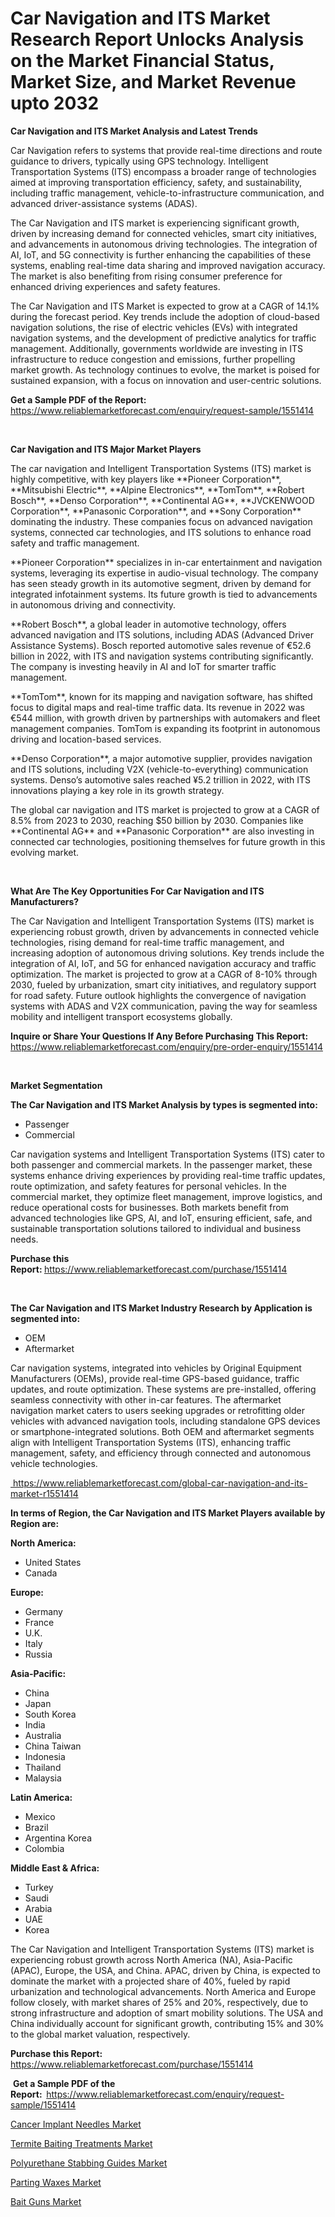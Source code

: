 <p><h1>Car Navigation and ITS Market Research Report Unlocks Analysis on the Market Financial Status, Market Size, and Market Revenue upto 2032</h1></p><p><strong>Car Navigation and ITS Market Analysis and Latest Trends</strong></p>
<p><p>Car Navigation refers to systems that provide real-time directions and route guidance to drivers, typically using GPS technology. Intelligent Transportation Systems (ITS) encompass a broader range of technologies aimed at improving transportation efficiency, safety, and sustainability, including traffic management, vehicle-to-infrastructure communication, and advanced driver-assistance systems (ADAS).</p><p>The Car Navigation and ITS market is experiencing significant growth, driven by increasing demand for connected vehicles, smart city initiatives, and advancements in autonomous driving technologies. The integration of AI, IoT, and 5G connectivity is further enhancing the capabilities of these systems, enabling real-time data sharing and improved navigation accuracy. The market is also benefiting from rising consumer preference for enhanced driving experiences and safety features.</p><p>The Car Navigation and ITS Market is expected to grow at a CAGR of 14.1% during the forecast period. Key trends include the adoption of cloud-based navigation solutions, the rise of electric vehicles (EVs) with integrated navigation systems, and the development of predictive analytics for traffic management. Additionally, governments worldwide are investing in ITS infrastructure to reduce congestion and emissions, further propelling market growth. As technology continues to evolve, the market is poised for sustained expansion, with a focus on innovation and user-centric solutions.</p></p>
<p><strong>Get a Sample PDF of the Report:&nbsp;</strong> <a href="https://www.reliablemarketforecast.com/enquiry/request-sample/1551414?utm_campaign=1900&utm_medium=2&utm_source=Github&utm_content=ia&utm_term=23012025&utm_id=car-navigation-and-its">https://www.reliablemarketforecast.com/enquiry/request-sample/1551414</a></p>
<p>&nbsp;</p>
<p><strong>Car Navigation and ITS Major Market Players</strong></p>
<p><p>The car navigation and Intelligent Transportation Systems (ITS) market is highly competitive, with key players like **Pioneer Corporation**, **Mitsubishi Electric**, **Alpine Electronics**, **TomTom**, **Robert Bosch**, **Denso Corporation**, **Continental AG**, **JVCKENWOOD Corporation**, **Panasonic Corporation**, and **Sony Corporation** dominating the industry. These companies focus on advanced navigation systems, connected car technologies, and ITS solutions to enhance road safety and traffic management.</p><p>**Pioneer Corporation** specializes in in-car entertainment and navigation systems, leveraging its expertise in audio-visual technology. The company has seen steady growth in its automotive segment, driven by demand for integrated infotainment systems. Its future growth is tied to advancements in autonomous driving and connectivity.</p><p>**Robert Bosch**, a global leader in automotive technology, offers advanced navigation and ITS solutions, including ADAS (Advanced Driver Assistance Systems). Bosch reported automotive sales revenue of €52.6 billion in 2022, with ITS and navigation systems contributing significantly. The company is investing heavily in AI and IoT for smarter traffic management.</p><p>**TomTom**, known for its mapping and navigation software, has shifted focus to digital maps and real-time traffic data. Its revenue in 2022 was €544 million, with growth driven by partnerships with automakers and fleet management companies. TomTom is expanding its footprint in autonomous driving and location-based services.</p><p>**Denso Corporation**, a major automotive supplier, provides navigation and ITS solutions, including V2X (vehicle-to-everything) communication systems. Denso’s automotive sales reached ¥5.2 trillion in 2022, with ITS innovations playing a key role in its growth strategy.</p><p>The global car navigation and ITS market is projected to grow at a CAGR of 8.5% from 2023 to 2030, reaching $50 billion by 2030. Companies like **Continental AG** and **Panasonic Corporation** are also investing in connected car technologies, positioning themselves for future growth in this evolving market.</p></p>
<p>&nbsp;</p>
<p><strong>What Are The Key Opportunities For Car Navigation and ITS Manufacturers?</strong></p>
<p><p>The Car Navigation and Intelligent Transportation Systems (ITS) market is experiencing robust growth, driven by advancements in connected vehicle technologies, rising demand for real-time traffic management, and increasing adoption of autonomous driving solutions. Key trends include the integration of AI, IoT, and 5G for enhanced navigation accuracy and traffic optimization. The market is projected to grow at a CAGR of 8-10% through 2030, fueled by urbanization, smart city initiatives, and regulatory support for road safety. Future outlook highlights the convergence of navigation systems with ADAS and V2X communication, paving the way for seamless mobility and intelligent transport ecosystems globally.</p></p>
<p><strong>Inquire or Share Your Questions If Any Before Purchasing This Report:</strong> <a href="https://www.reliablemarketforecast.com/enquiry/pre-order-enquiry/1551414?utm_campaign=1900&utm_medium=2&utm_source=Github&utm_content=ia&utm_term=23012025&utm_id=car-navigation-and-its">https://www.reliablemarketforecast.com/enquiry/pre-order-enquiry/1551414</a></p>
<p>&nbsp;</p>
<p><strong>Market Segmentation</strong></p>
<p><strong>The Car Navigation and ITS Market Analysis by types is segmented into:</strong></p>
<p><ul><li>Passenger</li><li>Commercial</li></ul></p>
<p><p>Car navigation systems and Intelligent Transportation Systems (ITS) cater to both passenger and commercial markets. In the passenger market, these systems enhance driving experiences by providing real-time traffic updates, route optimization, and safety features for personal vehicles. In the commercial market, they optimize fleet management, improve logistics, and reduce operational costs for businesses. Both markets benefit from advanced technologies like GPS, AI, and IoT, ensuring efficient, safe, and sustainable transportation solutions tailored to individual and business needs.</p></p>
<p><strong>Purchase this Report:&nbsp;</strong><a href="https://www.reliablemarketforecast.com/purchase/1551414?utm_campaign=1900&utm_medium=2&utm_source=Github&utm_content=ia&utm_term=23012025&utm_id=car-navigation-and-its">https://www.reliablemarketforecast.com/purchase/1551414</a></p>
<p>&nbsp;</p>
<p><strong>The Car Navigation and ITS Market Industry Research by Application is segmented into:</strong></p>
<p><ul><li>OEM</li><li>Aftermarket</li></ul></p>
<p><p>Car navigation systems, integrated into vehicles by Original Equipment Manufacturers (OEMs), provide real-time GPS-based guidance, traffic updates, and route optimization. These systems are pre-installed, offering seamless connectivity with other in-car features. The aftermarket navigation market caters to users seeking upgrades or retrofitting older vehicles with advanced navigation tools, including standalone GPS devices or smartphone-integrated solutions. Both OEM and aftermarket segments align with Intelligent Transportation Systems (ITS), enhancing traffic management, safety, and efficiency through connected and autonomous vehicle technologies.</p></p>
<p><a href="https://www.reliablemarketforecast.com/global-car-navigation-and-its-market-r1551414?utm_campaign=1900&utm_medium=2&utm_source=Github&utm_content=ia&utm_term=23012025&utm_id=car-navigation-and-its">&nbsp;https://www.reliablemarketforecast.com/global-car-navigation-and-its-market-r1551414</a></p>
<p><strong>In terms of Region, the Car Navigation and ITS Market Players available by Region are:</strong></p>
<p>
    <p> <strong> North America: </strong>
        <ul>
            <li>United States</li>
            <li>Canada</li>
        </ul>
        </p> 
    <p> <strong> Europe: </strong>
        <ul>
            <li>Germany</li>
            <li>France</li>
            <li>U.K.</li>
            <li>Italy</li>
            <li>Russia</li>
        </ul>
        </p> 
    <p> <strong> Asia-Pacific: </strong>
        <ul>
            <li>China</li>
            <li>Japan</li>
            <li>South Korea</li>
            <li>India</li>
            <li>Australia</li>
            <li>China Taiwan</li>
            <li>Indonesia</li>
            <li>Thailand</li>
            <li>Malaysia</li>
        </ul>
        </p> 
    <p> <strong> Latin America: </strong>
        <ul>
            <li>Mexico</li>
            <li>Brazil</li>
            <li>Argentina Korea</li>
            <li>Colombia</li>
        </ul>
        </p> 
    <p> <strong> Middle East & Africa: </strong>
        <ul>
            <li>Turkey</li>
            <li>Saudi</li>
            <li>Arabia</li>
            <li>UAE</li>
            <li>Korea</li>
        </ul>
    </p>
    </p>
<p><p>The Car Navigation and Intelligent Transportation Systems (ITS) market is experiencing robust growth across North America (NA), Asia-Pacific (APAC), Europe, the USA, and China. APAC, driven by China, is expected to dominate the market with a projected share of 40%, fueled by rapid urbanization and technological advancements. North America and Europe follow closely, with market shares of 25% and 20%, respectively, due to strong infrastructure and adoption of smart mobility solutions. The USA and China individually account for significant growth, contributing 15% and 30% to the global market valuation, respectively.</p></p>
<p><strong>Purchase this Report: </strong><a href="https://www.reliablemarketforecast.com/purchase/1551414?utm_campaign=1900&utm_medium=2&utm_source=Github&utm_content=ia&utm_term=23012025&utm_id=car-navigation-and-its">https://www.reliablemarketforecast.com/purchase/1551414</a></p>
<p>&nbsp;<strong>Get a Sample PDF of the Report:&nbsp;&nbsp;</strong><a href="https://www.reliablemarketforecast.com/enquiry/request-sample/1551414?utm_campaign=1900&utm_medium=2&utm_source=Github&utm_content=ia&utm_term=23012025&utm_id=car-navigation-and-its">https://www.reliablemarketforecast.com/enquiry/request-sample/1551414</a></p>
<p><strong></strong></p>
<p><p><a href="https://www.linkedin.com/pulse/amacro-overview-forecast-cagr-145-cancer-implant-needles-marketfor-nkclf?utm_campaign=1900&utm_medium=2&utm_source=Github&utm_content=ia&utm_term=23012025&utm_id=car-navigation-and-its">Cancer Implant Needles Market</a></p><p><a href="https://www.linkedin.com/pulse/historical-trends-future-projections-termite-baiting-treatments-gyste?utm_campaign=1900&utm_medium=2&utm_source=Github&utm_content=ia&utm_term=23012025&utm_id=car-navigation-and-its">Termite Baiting Treatments Market</a></p><p><a href="https://www.linkedin.com/pulse/polyurethane-stabbing-guides-market-global-regional-analysis-rip8f?utm_campaign=1900&utm_medium=2&utm_source=Github&utm_content=ia&utm_term=23012025&utm_id=car-navigation-and-its">Polyurethane Stabbing Guides Market</a></p><p><a href="https://www.linkedin.com/pulse/projected-cagr-78-parting-waxes-market-report-helps-stakeholders-rklzc?utm_campaign=1900&utm_medium=2&utm_source=Github&utm_content=ia&utm_term=23012025&utm_id=car-navigation-and-its">Parting Waxes Market</a></p><p><a href="https://www.linkedin.com/pulse/competitive-landscape-bait-guns-impressive-cagr-147-key-competitors-vymif?utm_campaign=1900&utm_medium=2&utm_source=Github&utm_content=ia&utm_term=23012025&utm_id=car-navigation-and-its">Bait Guns Market</a></p></p>